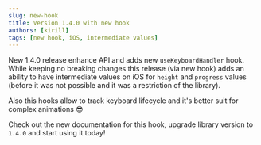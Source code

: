 ```yaml
---
slug: new-hook
title: Version 1.4.0 with new hook
authors: [kirill]
tags: [new hook, iOS, intermediate values]
---
```


New 1.4.0 release enhance API and adds new `useKeyboardHandler` hook. While keeping no breaking changes this release (via new hook) adds an ability to have intermediate values on iOS for `height` and `progress` values (before it was not possible and it was a restriction of the library).

Also this hooks allow to track keyboard lifecycle and it's better suit for complex animations 😎

Check out the new documentation for this hook, upgrade library version to `1.4.0` and start using it today!
